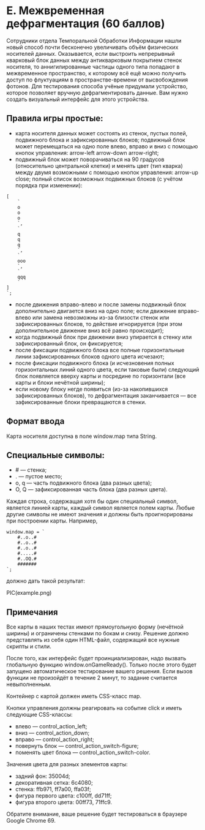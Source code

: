 # E. Межвременная дефрагментация (60 баллов)

Сотрудники отдела Темпоральной Обработки Информации нашли новый способ почти бесконечно увеличивать объём физических носителей данных. Оказывается, если выстроить непрерывный кварковый блок данных между антикварковым покрытием стенок носителя, то аннигилированные частицы одного типа попадают в межвременное пространство, к которому всё ещё можно получить доступ по флуктуациям в пространстве-времени от высвобождения фотонов. Для тестирования способа учёные придумали устройство, которое позволяет вручную дефрагментировать данные. Вам нужно создать визуальный интерфейс для этого устройства.

## Правила игры простые: 
- карта носителя данных может состоять из стенок, пустых полей, подвижного блока и зафиксированных блоков;
подвижный блок может перемещаться на одно поле влево, вправо и вниз с помощью кнопок управления: arrow-left arrow-down arrow-right;
- подвижный блок может поворачиваться на 90 градусов (относительно центральной клетки) и менять цвет (тип кварка) между двумя возможными с помощью кнопок управления: arrow-up close;
полный список возможных подвижных блоков (с учётом порядка при изменении):
```
[  
    `
    o  
    o  
    o  
    `,  
    `  
    q  
    q  
    q  
    `,  
    `  
    ooo  
    `,  
    `  
    qqq  
    `  
]  
`;
```
- после движения вправо-влево и после замены подвижный блок дополнительно двигается вниз на одно поле;
если движение вправо-влево или замена невозможны из-за близости стенок или зафиксированных блоков, то действие игнорируется (при этом дополнительное движение вниз всё равно происходит);
- когда подвижный блок при движении вниз упирается в стенку или зафиксированный блок, он фиксируется;
- после фиксации подвижного блока все полные горизонтальные линии зафиксированных блоков одного цвета исчезают;
- после фиксации подвижного блока (и исчезновения полных горизонтальных линий одного цвета, если таковые были) следующий блок появляется вверху карты и посредине по горизонтали (все карты и блоки нечётной ширины);
- если новому блоку негде появиться (из-за накопившихся зафиксированных блоков), то дефрагментация заканчивается — все зафиксированные блоки превращаются в стенки.

## Формат ввода

Карта носителя доступна в поле window.map типа String.

## Специальные символы:

- \# — стенка;
- . — пустое место;
- o, q — часть подвижного блока (два разных цвета);
- O, Q — зафиксированная часть блока (два разных цвета).

Каждая строка, содержащая хотя бы один специальный символ, является линией карты, каждый символ является полем карты. Любые другие символы не имеют значения и должны быть проигнорированы при построении карты.
Например, 

```
window.map = `
    #..o..#  
    #..o..#  
    #..o..#  
    #.....#  
    #..OQ.#  
    #######  
`;
```
должно дать такой результат: 

PIC(example.png)

## Примечания

Все карты в наших тестах имеют прямоугольную форму (нечётной ширины) и ограничены стенками по бокам и снизу.
Решение должно представлять из себя один HTML-файл, содержащий все нужные скрипты и стили.

После того, как интерфейс будет проинциализирован, надо вызвать глобальную функцию window.onGameReady(). Только после этого будет запущено автоматическое тестирование вашего решения. Если вызов функции не произойдёт в течение 2 минут, то задание считается невыполненным. 

Контейнер с картой должен иметь CSS-класс map.

Кнопки управления должны реагировать на событие click и иметь следующие CSS-классы:
- влево — control_action_left;
- вниз — control_action_down;
- вправо — control_action_right;
- повернуть блок — control_action_switch-figure;
- поменять цвет блока — control_action_switch-color.

Значения цвета для разных элементов карты:
- задний фон: 35004d;
- декоративная сетка: 6c4080;
- стенка: ffb971, ff7a00, ffa03f;
- фигура первого цвета: c100ff, dd71ff;
- фигура второго цвета: 00ff73, 71ffc9.

Обратите внимание, ваше решение будет тестироваться в браузере Google Chrome 69.
